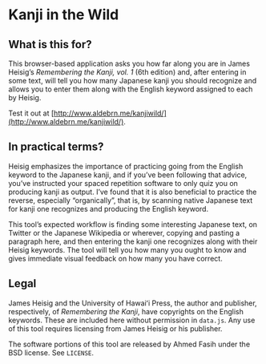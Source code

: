 Kanji in the Wild
=================

What is this for?
-----------------

This browser-based application asks you how far along you are in James Heisig’s *Remembering the Kanji, vol. 1* (6th edition) and, after entering in some text, will tell you how many Japanese kanji you should recognize and allows you to enter them along with the English keyword assigned to each by Heisig.

Test it out at [http://www.aldebrn.me/kanjiwild/](http://www.aldebrn.me/kanjiwild/).

In practical terms?
-------------------

Heisig emphasizes the importance of practicing going from the English keyword to the Japanese kanji, and if you’ve been following that advice, you’ve instructed your spaced repetition software to only quiz you on producing kanji as output. I’ve found that it is also beneficial to practice the reverse, especially “organically”, that is, by scanning native Japanese text for kanji one recognizes and producing the English keyword.

This tool’s expected workflow is finding some interesting Japanese text, on Twitter or the Japanese Wikipedia or wherever, copying and pasting a paragraph here, and then entering the kanji one recognizes along with their Heisig keywords. The tool will tell you how many you ought to know and gives immediate visual feedback on how many you have correct.

Legal
-----

James Heisig and the University of Hawaiʻi Press, the author and publisher, respectively, of *Remembering the Kanji*, have copyrights on the English keywords. These are included here without permission in `data.js`. Any use of this tool requires licensing from James Heisig or his publisher.

The software portions of this tool are released by Ahmed Fasih under the BSD license. See `LICENSE`.
